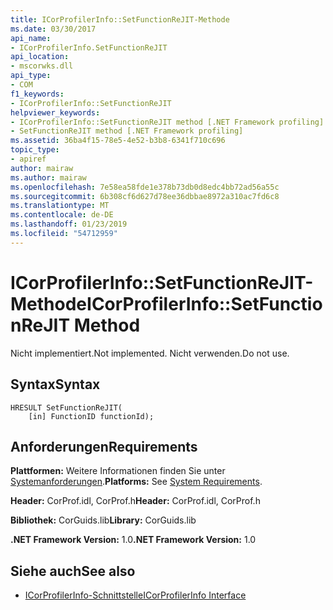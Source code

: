 ```yaml
---
title: ICorProfilerInfo::SetFunctionReJIT-Methode
ms.date: 03/30/2017
api_name:
- ICorProfilerInfo.SetFunctionReJIT
api_location:
- mscorwks.dll
api_type:
- COM
f1_keywords:
- ICorProfilerInfo::SetFunctionReJIT
helpviewer_keywords:
- ICorProfilerInfo::SetFunctionReJIT method [.NET Framework profiling]
- SetFunctionReJIT method [.NET Framework profiling]
ms.assetid: 36ba4f15-78e5-4e52-b3b8-6341f710c696
topic_type:
- apiref
author: mairaw
ms.author: mairaw
ms.openlocfilehash: 7e58ea58fde1e378b73db0d8edc4bb72ad56a55c
ms.sourcegitcommit: 6b308cf6d627d78ee36dbbae8972a310ac7fd6c8
ms.translationtype: MT
ms.contentlocale: de-DE
ms.lasthandoff: 01/23/2019
ms.locfileid: "54712959"
---
```

# <a name="icorprofilerinfosetfunctionrejit-method"></a><span data-ttu-id="1df1a-102">ICorProfilerInfo::SetFunctionReJIT-Methode</span><span class="sxs-lookup"><span data-stu-id="1df1a-102">ICorProfilerInfo::SetFunctionReJIT Method</span></span>
<span data-ttu-id="1df1a-103">Nicht implementiert.</span><span class="sxs-lookup"><span data-stu-id="1df1a-103">Not implemented.</span></span> <span data-ttu-id="1df1a-104">Nicht verwenden.</span><span class="sxs-lookup"><span data-stu-id="1df1a-104">Do not use.</span></span>  
  
## <a name="syntax"></a><span data-ttu-id="1df1a-105">Syntax</span><span class="sxs-lookup"><span data-stu-id="1df1a-105">Syntax</span></span>  
  
```  
HRESULT SetFunctionReJIT(  
    [in] FunctionID functionId);  
```  
  
## <a name="requirements"></a><span data-ttu-id="1df1a-106">Anforderungen</span><span class="sxs-lookup"><span data-stu-id="1df1a-106">Requirements</span></span>  
 <span data-ttu-id="1df1a-107">**Plattformen:** Weitere Informationen finden Sie unter [Systemanforderungen](../../../../docs/framework/get-started/system-requirements.md).</span><span class="sxs-lookup"><span data-stu-id="1df1a-107">**Platforms:** See [System Requirements](../../../../docs/framework/get-started/system-requirements.md).</span></span>  
  
 <span data-ttu-id="1df1a-108">**Header:** CorProf.idl, CorProf.h</span><span class="sxs-lookup"><span data-stu-id="1df1a-108">**Header:** CorProf.idl, CorProf.h</span></span>  
  
 <span data-ttu-id="1df1a-109">**Bibliothek:** CorGuids.lib</span><span class="sxs-lookup"><span data-stu-id="1df1a-109">**Library:** CorGuids.lib</span></span>  
  
 <span data-ttu-id="1df1a-110">**.NET Framework Version:** 1.0</span><span class="sxs-lookup"><span data-stu-id="1df1a-110">**.NET Framework Version:** 1.0</span></span>  
  
## <a name="see-also"></a><span data-ttu-id="1df1a-111">Siehe auch</span><span class="sxs-lookup"><span data-stu-id="1df1a-111">See also</span></span>
- [<span data-ttu-id="1df1a-112">ICorProfilerInfo-Schnittstelle</span><span class="sxs-lookup"><span data-stu-id="1df1a-112">ICorProfilerInfo Interface</span></span>](../../../../docs/framework/unmanaged-api/profiling/icorprofilerinfo-interface.md)
